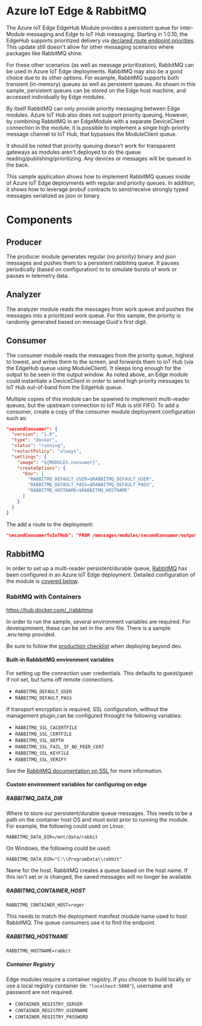 # Azure IoT Edge & RabbitMQ

The Azure IoT Edge EdgeHub Module provides a persistent queue for inter-Module messaging and Edge to IoT Hub messaging. Starting in 1.0.10, the EdgeHub supports prioritized delivery via [declared route endpoint priorities](https://docs.microsoft.com/en-us/azure/iot-edge/module-composition?view=iotedge-2018-06#declare-routes). This update still doesn't allow for other messaging scenarios where packages like RabbitMQ shine.

For these other scenarios (as well as message prioritization), RabbitMQ can be used in Azure IoT Edge deployments. RabbitMQ may also be a good choice due to its other options.  For example, RabbitMQ supports both transient (in-memory) queues as well as persistent queues. As shown in this sample, persistent queues can be stored on the Edge host machine, and accessed individually by Edge modules.  

By itself RabbitMQ can only provide priority messaging between Edge modules. Azure IoT Hub also does not support priority queuing.  However, by combining RabbitMQ in an EdgeModule with a separate DeviceClient connection in the module, it is possible to implement a single high-priority message channel to IoT Hub, that bypasses the ModuleClient queue.

It should be noted that priority queuing doesn't work for transparent gateways as modules aren't deployed to do the queue reading/publishing/prioritizing. Any devices or messages will be queued in the back.

This sample application shows how to implement RabbitMQ queues inside of Azure IoT Edge deployments with regular and priority queues.  In addition, it shows how to leverage probuf contracts to send/receive strongly typed messages serialized as json or binary.

# Components

## Producer

The producer module generates regular (no priority) binary and json messages and pushes them to a persistent rabbitmq queue. It pauses periodically (based on configuration) to to simulate bursts of work or pauses in telemetry data.

## Analyzer

The analyzer module reads the messages from work queue and pushes the messages into a prioritized work queue.  For this sample, the priority is randomly generated based on message Guid's first digit.

## Consumer

The consumer module reads the messages from the priority queue, highest to lowest, and writes them to the screen, and forwards them to IoT Hub (via the EdgeHub queue using ModuleClient). It sleeps long enough for the output to be seen in the output window.  As noted above, an Edge module could instantiate a DeviceClient in order to send high priority messages to IoT Hub out-of-band from the EdgeHub queue.

Multiple copies of this module can be spawned to implement multi-reader queues, but the upstream connection to IoT Hub is still FIFO. To add a consumer, create a copy of the consumer module deployment configuration such as:

```json
"secondConsumer": {
  "version": "1.0",
  "type": "docker",
  "status": "running",
  "restartPolicy": "always",
  "settings": {
    "image": "${MODULES.consumer}",
    "createOptions": {
      "Env": [
        "RABBITMQ_DEFAULT_USER=$RABBITMQ_DEFAULT_USER",
        "RABBITMQ_DEFAULT_PASS=$RABBITMQ_DEFAULT_PASS",
        "RABBITMQ_HOSTNAME=$RABBITMQ_HOSTNAME"
      ]
    }
  }
}
```

The add a route to the deployment:

```json
"secondConsumerToIoTHub": "FROM /messages/modules/secondConsumer/outputs/* INTO $upstream"
```

## RabbitMQ

In order to set up a multi-reader persistent/durable queue, [RabbitMQ](https://www.rabbitmq.com/) has been configured in an Azure IoT Edge deployment. Detailed configuration of the module is [covered below](rabitmq-with-containers).

### RabitMQ with Containers

https://hub.docker.com/_/rabbitmq

In order to run the sample, several environment variables are required.  For developmment, these can be set in the .env file.  There is a sample .env.temp provided.

Be sure to follow the [production checklist](http://www.rabbitmq.com/production-checklist.html) when deploying beyond dev.

#### Built-in RabbbitMQ environment variables

For setting up the connection user credentials. This defaults to guest/guest if not set, but turns off remote connections.

- `RABBITMQ_DEFAULT_USER`
- `RABBITMQ_DEFAULT_PASS`

If transport encryption is required, SSL configuration, without the management plugin,can be configured throught he following variables:

- `RABBITMQ_SSL_CACERTFILE`
- `RABBITMQ_SSL_CERTFILE`
- `RABBITMQ_SSL_DEPTH`
- `RABBITMQ_SSL_FAIL_IF_NO_PEER_CERT`
- `RABBITMQ_SSL_KEYFILE`
- `RABBITMQ_SSL_VERIFY`

See the [RabbitMQ documentation on SSL](http://www.rabbitmq.com/ssl.html) for more information.

#### Custom environment variables for configuring on edge

##### RABBITMQ_DATA_DIR

Where to store our persistent/durable queue messages.  This needs to be a path on the container host OS and must exist prior to running the module.  For example, the following could used on Linux:

`RABBITMQ_DATA_DIR=/mnt/data/rabbit`

On Windows, the following could be used:

`RABBITMQ_DATA_DIR="C:\\ProgramData\\rabbit"`

Name for the host. RabbitMQ creates a queue based on the host name. If this isn't set or is changed, the saved messages will no longer be available.

##### RABBITMQ_CONTAINER_HOST

`RABBITMQ_CONTAINER_HOST=roger`

This needs to match the deployment manifest module name used to host RabbitMQ. The queue consumers use it to find the endpoint.

##### RABBITMQ_HOSTNAME

`RABBITMQ_HOSTNAME=rabbit`

##### Container Registry

Edge modules require a container registry.  If you choose to build locally or use a local registry container (ie: `"localhost:5000"`), username and password are not required.

- `CONTAINER_REGISTRY_SERVER`
- `CONTAINER_REGISTRY_USERNAME`
- `CONTAINER_REGISTRY_PASSWORD`
